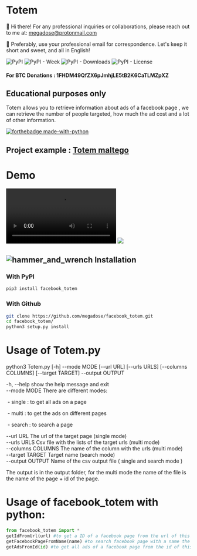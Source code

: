 # Totem
👋 Hi there! For any professional inquiries or collaborations, please reach out to me at:
megadose@protonmail.com

📧 Preferably, use your professional email for correspondence. Let's keep it short and sweet, and all in English!

![PyPI](https://img.shields.io/pypi/v/facebook_totem) ![PyPI - Week](https://img.shields.io/pypi/dw/facebook_totem) ![PyPI - Downloads](https://static.pepy.tech/badge/facebook_totem) ![PyPI - License](https://img.shields.io/pypi/l/facebook_totem)
#### For BTC Donations : 1FHDM49QfZX6pJmhjLE5tB2K6CaTLMZpXZ
## Educational purposes only

Totem allows you to retrieve information about ads of a facebook page , we can retrieve the number of people targeted, how much the ad cost and a lot of other information. 

[![forthebadge made-with-python](http://ForTheBadge.com/images/badges/made-with-python.svg)](https://www.python.org/)
## Project example : [Totem maltego](https://github.com/megadose/totem-maltego)

# Demo
![HD Demo](https://github.com/megadose/gif-demo/raw/master/demo.mp4)
![](https://github.com/megadose/gif-demo/raw/master/demo.gif)

## ![hammer_and_wrench](https://github.githubassets.com/images/icons/emoji/unicode/1f6e0.png) Installation

### With PyPI

```bash
pip3 install facebook_totem
```

### With Github

```bash
git clone https://github.com/megadose/facebook_totem.git
cd facebook_totem/
python3 setup.py install
```

# Usage of Totem.py 

python3 Totem.py [-h] --mode MODE [--url URL] [--urls URLS] [--columns COLUMNS]
                [--target TARGET] --output OUTPUT

  -h, --help         show the help message and exit  
  --mode MODE There are different modes:  
  

​                              \- single : to get all ads on a page  

​                             \- multi : to get the ads on different pages  

​                             \- search : to search a page  

  --url URL          The url of the target page (single mode)  
  --urls URLS        Csv file with the lists of the target urls (multi mode)  
  --columns COLUMNS  The name of the column with the urls (multi mode)  
  --target TARGET    Target name (search mode)  
  --output OUTPUT    Name of the csv output file ( single and search mode )  

The output  is in the output folder, for the multi mode the name of the file is the name of the page + id of the page.  

# Usage of facebook_totem with python:

```python
from facebook_totem import *
getIdFromUrl(url) #to get a ID of a facebook page from the url of this page the output is the id
getFacebookPageFromName(name) #to search facebook page with a name the output is a list of the pages with this name
getAdsFromId(id) #to get all ads of a facebook page from the id of this page the output is a list of all ads
```

